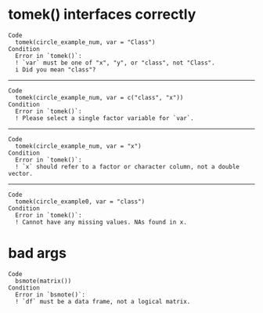 # tomek() interfaces correctly

    Code
      tomek(circle_example_num, var = "Class")
    Condition
      Error in `tomek()`:
      ! `var` must be one of "x", "y", or "class", not "Class".
      i Did you mean "class"?

---

    Code
      tomek(circle_example_num, var = c("class", "x"))
    Condition
      Error in `tomek()`:
      ! Please select a single factor variable for `var`.

---

    Code
      tomek(circle_example_num, var = "x")
    Condition
      Error in `tomek()`:
      ! `x` should refer to a factor or character column, not a double vector.

---

    Code
      tomek(circle_example0, var = "class")
    Condition
      Error in `tomek()`:
      ! Cannot have any missing values. NAs found in x.

# bad args

    Code
      bsmote(matrix())
    Condition
      Error in `bsmote()`:
      ! `df` must be a data frame, not a logical matrix.

